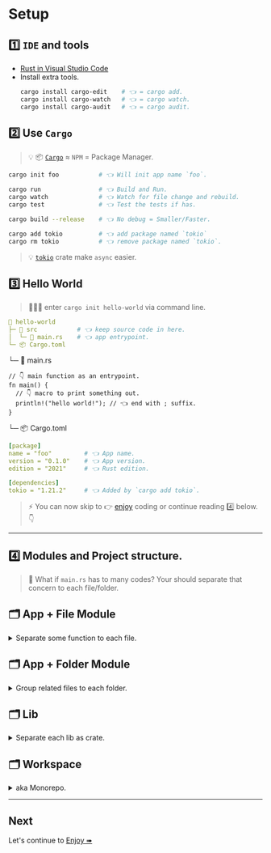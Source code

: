 # Setup

## 1️⃣ `IDE` and tools

- [Rust in Visual Studio Code](https://code.visualstudio.com/docs/languages/rust)
- Install extra tools.
  ```bash
  cargo install cargo-edit    # 👈 = cargo add.
  cargo install cargo-watch   # 👈 = cargo watch.
  cargo install cargo-audit   # 👈 = cargo audit.
  ```

## 2️⃣ Use `Cargo`

> 💡 📦 [`Cargo`](https://doc.rust-lang.org/cargo/index.html) ≈ `NPM` = Package Manager.

```bash
cargo init foo           # 👈 Will init app name `foo`.

cargo run                # 👈 Build and Run.
cargo watch              # 👈 Watch for file change and rebuild.
cargo test               # 👈 Test the tests if has.

cargo build --release    # 👈 No debug = Smaller/Faster.

cargo add tokio          # 👈 add package named `tokio`
cargo rm tokio           # 👈 remove package named `tokio`.
```

> 💡 [`tokio`](https://tokio.rs/) crate make `async` easier.

## 3️⃣ Hello World

> 👩🏻‍💻 enter `cargo init hello-world` via command line.

```yml
📂 hello-world
├─ 📂 src           # 👈 keep source code in here.
│  └─ 📄 main.rs    # 👈 app entrypoint.
└─ 📦 Cargo.toml
```

└─ 📄 main.rs

```rust,editable
// 👇 main function as an entrypoint.
fn main() {
  // 👇 macro to print something out.
  println!("hello world!"); // 👈 end with ; suffix.
}
```

└─ 📦 Cargo.toml

```yml
[package]
name = "foo"         # 👈 App name.
version = "0.1.0"    # 👈 App version.
edition = "2021"     # 👈 Rust edition.

[dependencies]
tokio = "1.21.2"     # 👈 Added by `cargo add tokio`.
```

> ⚡️ You can now skip to 👉 [enjoy](./enjoy1.md) coding or continue reading 4️⃣ below. 👇

---

## 4️⃣ Modules and Project structure.

> 🤔 What if `main.rs` has to many codes? Your should separate that concern to each file/folder.

## 🗂 App + File Module

<details>
<summary>Separate some function to each file.</summary>

```yml
📂 foo
├─ 📂 src
│  ├─ 📄 utils.rs    # 👈 module as a file.
│  └─ 📄 main.rs     # 👈 will need utils file.
└─ 📦 Cargo.toml
```

│ ├─ 📄 utils.rs

```rust,no_run
pub fn hello() {    // 👈 make it public, or just pub(crate) for internal use.
  println!("hello world!");
}
```

│ └─ 📄 main.rs

```rust,no_run
mod utils;          // 👈 include utils file.
use utils;          // 👈 and use it.

fn main () {
  utils.hello();    // 👈 call hello function.
}
```

> Now you have too many files and want to group it into folder as a module. See below how to👇

</details>

## 🗂 App + Folder Module

<details>
<summary>Group related files to each folder.</summary>

```yml
📂 foo
├─ 📂 src
│  │
│  ├─ 📂 utils
│  │  ├─ 📄 mod.rs     # 👈 entrypoint (similar to index.js in JS).
│  │  ├─ 📄 say.rs     # 👈 Contain hello function.
│  │  └─ 📄 cast.rs    # 👈 will able to use say.
│  │
│  └─ 📄 main.rs       # 👈 `mod utils;` then `use utils::say;`
│
└─ 📦 Cargo.toml
```

│ │ ├─ 📄 mod.rs

```rust,no_run
pub mod say;        // 👈 import "say" and export.

// 👇 It's look like this in JS.
// export * from say;
```

│ │ ├─ 📄 say.rs

```rust,no_run
pub fn hello() {    // 👈 make it public, or just pub(crate) for internal use.
  println!("hello world!");
}
```

│ │ └─ 📄 cast.rs

```rust,no_run
use super::say      // 👈 just use. (no mod need because of super)

pub fn cast() {
  say.hello();      // 👈 then call hello function.
}
```

│ └─ 📄 main.rs

```rust,no_run
mod utils;          // 👈 include utils file.
use utils::say;     // 👈 and use.

fn main() {
  say::hello();      // 👈 then call hello function.
}
```

> This is better but now you want to reuse that module with other project. Let's make a library then 👇

</details>

## 🗂 Lib

<details>
<summary>Separate each lib as crate.</summary>

```bash
cargo init bar --lib
```

```yml
🗂 utils
├─ 📂 src
│  └─ 📄 lib.rs     # 👈 lib entrypoint.
└─ 📦 Cargo.toml
```

│ └─ 📄 lib.rs

```rust,no_run
pub fn hello() {    // 👈  make it pub so other can use.
    println!("hello world!");
}
```

> 🤔 Now you have 3 options to use it.

- Push to github and [use it](https://doc.rust-lang.org/cargo/reference/specifying-dependencies.html?highlight=git#specifying-dependencies-from-git-repositories) like this in `Cargo.toml`.
  ```yaml
  [dependencies]
  foo = { git="https://YOU_GITHUB_REPO_URL"}
  ```
- [Publish](https://doc.rust-lang.org/cargo/reference/publishing.html) it to the internet and `cargo add foo` to use it.
- Use it in `Workspace` which is the next topic below.👇

</details>

## 🗂 Workspace

<details>
<summary>aka Monorepo.</summary>

```yml
📂 workspace-example
│
├─ 🗂 utils
│  ├─ 📂 src
│  │  └─ 📄 lib.rs     # 👈 lib entrypoint.
│  └─ 📦 Cargo.toml    # 1️⃣ utils's cargo.
│
├─ 📂 foo
│  ├─ 📂 src
│  │  └─ 📄 main.rs    # 👈 app entrypoint.
│  └─ 📦 Cargo.toml    # 2️⃣ foo's cargo.
│
└─ 📦 Cargo.toml       # 3️⃣ Workspace's cargo.
```

│ └─ 📦 Cargo.toml

```yaml
[dependencies]
foo = { path="../utils" }  # 👈 2️⃣ foo's cargo. refer to utils via path
```

└─ 📦 Cargo.toml

```yaml
# 👇 3️⃣ Workspace's cargo.
[workspace]
members = [
  "utils",
  "foo",
]
```

</details>

---

## Next

Let's continue to [Enjoy ➠](./enjoy1.md)
